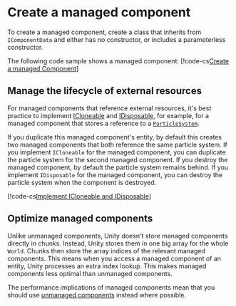 # Create a managed component

To create a managed component, create a class that inherits from `IComponentData` and either has no constructor, or includes a parameterless constructor.

The following code sample shows a managed component:
[!code-cs[Create a managed Component](../DocCodeSamples.Tests/CreateComponentExamples.cs#managed)]

## Manage the lifecycle of external resources

For managed components that reference external resources, it's best practice to implement [ICloneable](https://docs.microsoft.com/en-us/dotnet/api/system.icloneable) and [IDisposable](https://docs.microsoft.com/en-us/dotnet/api/system.idisposable), for example, for a managed component that stores a reference to a [`ParticleSystem`](https://docs.unity3d.com/Manual/class-ParticleSystem.html). 

If you duplicate this managed component's entity, by default this creates two managed components that both reference the same particle system. If you implement `ICloneable` for the managed component, you can duplicate the particle system for the second managed component. If you destroy the managed component, by default the particle system remains behind. If you implement `IDisposable` for the managed component, you can destroy the particle system when the component is destroyed.

[!code-cs[Implement ICloneable and IDisposable](../DocCodeSamples.Tests/GeneralComponentExamples.cs#managed-component-external-resource)]

## Optimize managed components

Unlike unmanaged components, Unity doesn't store managed components directly in chunks. Instead, Unity stores them in one big array for the whole `World`. Chunks then store the array indices of the relevant managed components. This means when you access a managed component of an entity, Unity processes an extra index lookup. This makes managed components less optimal than unmanaged components.

The performance implications of managed components mean that you should use [unmanaged components](components-unmanaged.md) instead where possible.
